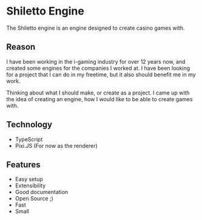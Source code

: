 # Shiletto Engine

The Shiletto engine is an engine designed to create casino games with.


## Reason

I have been working in the i-gaming industry for over 12 years now, and created
some engines for the companies I worked at. I have been looking for a project
that I can do in my freetime, but it also should benefit me in my work.

Thinking about what I should make, or create as a project.
I came up with the idea of creating an engine, how I would like to be able 
to create games with.


## Technology

* TypeScript
* Pixi.JS (For now as the renderer)


## Features

* Easy setup
* Extensibility
* Good documentation
* Open Source ;) 
* Fast
* Small

